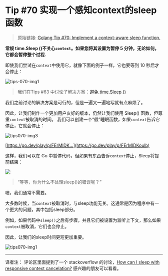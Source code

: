 # Tip #70 实现一个感知context的sleep 函数

> 原始链接: [Golang Tip #70: Implement a context-aware sleep function.](https://twitter.com/func25/status/1776936187137229071)

**常规 time.Sleep ()不关心`context`。如果您将其设置为暂停 5 分钟，无论如何，它都会暂停整个过程.**

即使我们尝试在`context`中使用它，就像下面的例子一样，它也要等到 10 秒后才会停止：

![tips-070-img1](./images/070/tips070-img1.png)

> 我们在Tips #63 中讨论了解决方案：[避免 time.Sleep ()](./063.md) 

我们之前讨论的解决方案是可行的，但是一遍又一遍地写就有点麻烦了。

因此，让我们制作一个更加用户友好的版本，仍然让我们使用 Sleep() 函数，但尊重`context`被取消的时间。
我们可以创建一个“假”睡眠函数，如果`context`告诉它停止，它就会停止：

![tips070-img3](./images/070/tips070-img2.png)

[https://go.dev/play/p/FErMIDK...](https://go.dev/play/p/FErMIDKoulb)

这样，我们可以在 Go 中暂停代码，但如果有东西告诉`context`停止，Sleep将提前结束：

![](./images/070/tips070-img3.png)

>“等等，你为什么不处理sleep()的错误呢？”

嗯，我们通常不需要。

大多数时候，当`context`被取消时，与sleep功能无关。这通常是因为程序中有一个更大的问题，其中包括sleep部分。

例如，如果代码中`sleep()`之后有步骤，并且它们被设置为监听上下文，那么如果`context`被取消，它们也会停止。

因此，让我们的sleep时间更短更加重要。

![tips070-img1](./images/070/tips070-img4.png)

---

译者注： 评论区里面提到了一个 stackoverflow 的讨论，[How can I sleep with responsive context cancelation?](https://stackoverflow.com/questions/55135239/how-can-i-sleep-with-responsive-context-cancelation/77415571#77415571) 感兴趣的朋友可以看看。
